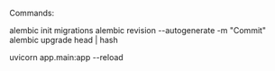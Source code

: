 Commands:

alembic init migrations
alembic revision --autogenerate -m "Commit"
alembic upgrade head | hash

uvicorn app.main:app --reload